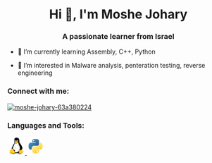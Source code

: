 <h1 align="center">Hi 👋, I'm Moshe Johary</h1>
<h3 align="center">A passionate learner from Israel</h3>

- 🌱 I’m currently learning Assembly, C++, Python

- 👀 I’m interested in Malware analysis, penteration testing, reverse engineering

<h3 align="left">Connect with me:</h3>
<p align="left">
<a href="https://linkedin.com/in/moshe-johary-63a380224" target="blank"><img align="center" src="https://raw.githubusercontent.com/rahuldkjain/github-profile-readme-generator/master/src/images/icons/Social/linked-in-alt.svg" alt="moshe-johary-63a380224" height="30" width="40" /></a>
</p>

<h3 align="left">Languages and Tools:</h3>
<p align="left"> <a href="https://www.linux.org/" target="_blank"> <img src="https://raw.githubusercontent.com/devicons/devicon/master/icons/linux/linux-original.svg" alt="linux" width="40" height="40"/> </a> <a href="https://www.python.org" target="_blank"> <img src="https://raw.githubusercontent.com/devicons/devicon/master/icons/python/python-original.svg" alt="python" width="40" height="40"/> </a> </p>
